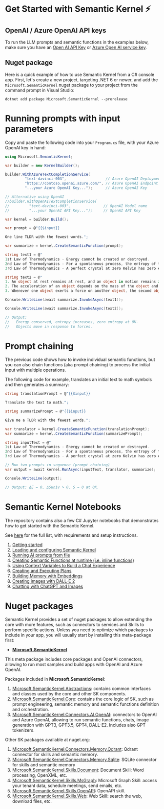 # Get Started with Semantic Kernel ⚡

## OpenAI / Azure OpenAI API keys

To run the LLM prompts and semantic functions in the examples below, make sure
you have an
[Open AI API Key](https://openai.com/api/) or
[Azure Open AI service key](https://learn.microsoft.com/azure/cognitive-services/openai/quickstart?pivots=rest-api).

## Nuget package

Here is a quick example of how to use Semantic Kernel from a C# console app.
First, let's create a new project, targeting .NET 6 or newer, and add the
`Microsoft.SemanticKernel` nuget package to your project from the command prompt
in Visual Studio:

    dotnet add package Microsoft.SemanticKernel --prerelease

# Running prompts with input parameters

Copy and paste the following code into your `Program.cs` file, with your Azure OpenAI key in hand:

```csharp
using Microsoft.SemanticKernel;

var builder = new KernelBuilder();

builder.WithAzureTextCompletionService(
         "text-davinci-003",                  // Azure OpenAI Deployment Name
         "https://contoso.openai.azure.com/", // Azure OpenAI Endpoint
         "...your Azure OpenAI Key...");      // Azure OpenAI Key

// Alternative using OpenAI
//builder.WithOpenAITextCompletionService(
//         "text-davinci-003",               // OpenAI Model name
//         "...your OpenAI API Key...");     // OpenAI API Key

var kernel = builder.Build();

var prompt = @"{{$input}}

One line TLDR with the fewest words.";

var summarize = kernel.CreateSemanticFunction(prompt);

string text1 = @"
1st Law of Thermodynamics - Energy cannot be created or destroyed.
2nd Law of Thermodynamics - For a spontaneous process, the entropy of the universe increases.
3rd Law of Thermodynamics - A perfect crystal at zero Kelvin has zero entropy.";

string text2 = @"
1. An object at rest remains at rest, and an object in motion remains in motion at constant speed and in a straight line unless acted on by an unbalanced force.
2. The acceleration of an object depends on the mass of the object and the amount of force applied.
3. Whenever one object exerts a force on another object, the second object exerts an equal and opposite on the first.";

Console.WriteLine(await summarize.InvokeAsync(text1));

Console.WriteLine(await summarize.InvokeAsync(text2));

// Output:
//   Energy conserved, entropy increases, zero entropy at 0K.
//   Objects move in response to forces.
```

# Prompt chaining

The previous code shows how to invoke individual semantic functions, but you can
also chain functions (aka prompt chaining) to process the initial input with multiple
operations.

The following code for example, translates an initial text to math symbols and
then generates a summary:

```csharp
string translationPrompt = @"{{$input}}

Translate the text to math.";

string summarizePrompt = @"{{$input}}

Give me a TLDR with the fewest words.";

var translator = kernel.CreateSemanticFunction(translationPrompt);
var summarize = kernel.CreateSemanticFunction(summarizePrompt);

string inputText = @"
1st Law of Thermodynamics - Energy cannot be created or destroyed.
2nd Law of Thermodynamics - For a spontaneous process, the entropy of the universe increases.
3rd Law of Thermodynamics - A perfect crystal at zero Kelvin has zero entropy.";

// Run two prompts in sequence (prompt chaining)
var output = await kernel.RunAsync(inputText, translator, summarize);

Console.WriteLine(output);

// Output: ΔE = 0, ΔSuniv > 0, S = 0 at 0K.
```

# Semantic Kernel Notebooks

The repository contains also a few C# Jupyter notebooks that demonstrates
how to get started with the Semantic Kernel.

See [here](../samples/notebooks/dotnet/README.md) for the full list, with
requirements and setup instructions.

1. [Getting started](../samples/notebooks//dotnet/00-getting-started.ipynb)
2. [Loading and configuring Semantic Kernel](../samples/notebooks//dotnet/01-basic-loading-the-kernel.ipynb)
3. [Running AI prompts from file](../samples/notebooks//dotnet/02-running-prompts-from-file.ipynb)
4. [Creating Semantic Functions at runtime (i.e. inline functions)](../samples/notebooks//dotnet/03-semantic-function-inline.ipynb)
5. [Using Context Variables to Build a Chat Experience](../samples/notebooks//dotnet/04-context-variables-chat.ipynb)
6. [Creating and Executing Plans](../samples/notebooks//dotnet/05-using-the-planner.ipynb)
7. [Building Memory with Embeddings](../samples/notebooks//dotnet/06-memory-and-embeddings.ipynb)
8. [Creating images with DALL-E 2](../samples/notebooks//dotnet/07-DALL-E-2.ipynb)
9. [Chatting with ChatGPT and Images](../samples/notebooks//dotnet/08-chatGPT-with-DALL-E-2.ipynb)

# Nuget packages

Semantic Kernel provides a set of nuget packages to allow extending the core with
more features, such as connectors to services and Skills to perform specific actions.
Unless you need to optimize which packages to include in your app, you will usually
start by installing this meta-package first:

* **[Microsoft.SemanticKernel](https://www.nuget.org/packages/Microsoft.SemanticKernel/#readme-body-tab)**

This meta package includes core packages and OpenAI connectors, allowing to run
most samples and build apps with OpenAI and Azure OpenAI.

Packages included in **Microsoft.SemanticKernel**:

1. [Microsoft.SemanticKernel.Abstractions](https://www.nuget.org/packages/Microsoft.SemanticKernel.Abstractions/): contains common interfaces and classes
  used by the core and other SK components.
1. [Microsoft.SemanticKernel.Core](https://www.nuget.org/packages/Microsoft.SemanticKernel.Core/): contains the core logic of SK, such as prompt
  engineering, semantic memory and semantic functions definition and orchestration.
1. [Microsoft.SemanticKernel.Connectors.AI.OpenAI](https://www.nuget.org/packages/Microsoft.SemanticKernel.Connectors.AI.OpenAI/): connectors to OpenAI and Azure
  OpenAI, allowing to run semantic functions, chats, image generation with GPT3, GPT3.5, GPT4, DALL-E2. Includes also GPT tokenizers.

Other SK packages available at nuget.org:

1. [Microsoft.SemanticKernel.Connectors.Memory.Qdrant](https://www.nuget.org/packages/Microsoft.SemanticKernel.Connectors.Memory.Qdrant): Qdrant connector for
   skills and semantic memory.
2. [Microsoft.SemanticKernel.Connectors.Memory.Sqlite](https://www.nuget.org/packages/Microsoft.SemanticKernel.Connectors.Memory.Sqlite): SQLite connector for
   skills and semantic memory
3. [Microsoft.SemanticKernel.Skills.Document](https://www.nuget.org/packages/Microsoft.SemanticKernel.Skills.Document): Document Skill: Word processing,
   OpenXML, etc.
4. [Microsoft.SemanticKernel.Skills.MsGraph](https://www.nuget.org/packages/Microsoft.SemanticKernel.Skills.MsGraph/): Microsoft Graph Skill: access your
   tenant data, schedule meetings, send emails, etc.
5. [Microsoft.SemanticKernel.Skills.OpenAPI](https://www.nuget.org/packages/Microsoft.SemanticKernel.Skills.OpenAPI): OpenAPI skill.
6. [Microsoft.SemanticKernel.Skills.Web](https://www.nuget.org/packages/Microsoft.SemanticKernel.Skills.Web/): Web Skill: search the web, download files, etc.
